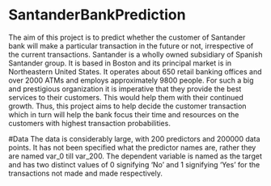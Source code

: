 # SantanderBankPrediction

The aim of this project is to predict whether the customer of Santander bank will make a particular transaction in the future or not, irrespective of the current transactions. Santander is a wholly owned subsidiary of Spanish Santander group. It is based in Boston and its principal market is in Northeastern United States. It operates about 650 retail banking offices and over 2000 ATMs and employs approximately 9800 people. For such a big and prestigious organization it is imperative that they provide the best services to their customers. This would help them with their continued growth.
Thus, this project aims to help decide the customer transaction which in turn will help the bank focus their time and resources on the customers with highest transaction probabilities.

#Data
The data is considerably large, with 200 predictors and 200000 data points. It has not been specified what the predictor names are, rather they are named var_0 till var_200. The dependent variable is named as the target and has two distinct values of 0 signifying ‘No’ and 1 signifying ‘Yes’ for the transactions not made and made respectively.
